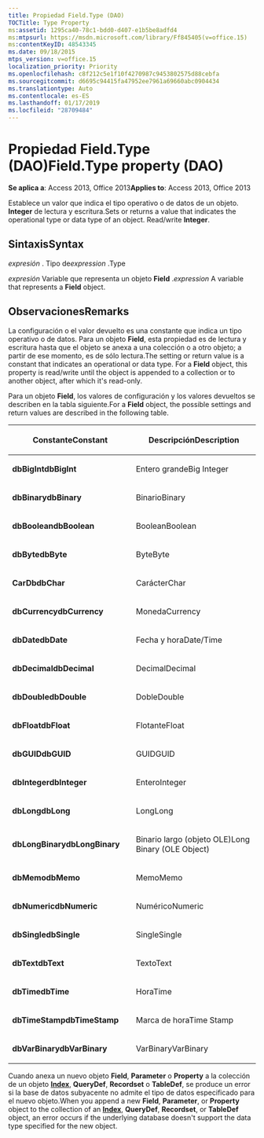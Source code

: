 ```yaml
---
title: Propiedad Field.Type (DAO)
TOCTitle: Type Property
ms:assetid: 1295ca40-78c1-bdd0-d407-e1b5be8adfd4
ms:mtpsurl: https://msdn.microsoft.com/library/Ff845405(v=office.15)
ms:contentKeyID: 48543345
ms.date: 09/18/2015
mtps_version: v=office.15
localization_priority: Priority
ms.openlocfilehash: c8f212c5e1f10f4270987c9453802575d88cebfa
ms.sourcegitcommit: d6695c94415fa47952ee7961a69660abc0904434
ms.translationtype: Auto
ms.contentlocale: es-ES
ms.lasthandoff: 01/17/2019
ms.locfileid: "28709484"
---
```

# <a name="fieldtype-property-dao"></a><span data-ttu-id="e9048-102">Propiedad Field.Type (DAO)</span><span class="sxs-lookup"><span data-stu-id="e9048-102">Field.Type property (DAO)</span></span>


<span data-ttu-id="e9048-103">**Se aplica a**: Access 2013, Office 2013</span><span class="sxs-lookup"><span data-stu-id="e9048-103">**Applies to**: Access 2013, Office 2013</span></span>

<span data-ttu-id="e9048-p101">Establece un valor que indica el tipo operativo o de datos de un objeto. **Integer** de lectura y escritura.</span><span class="sxs-lookup"><span data-stu-id="e9048-p101">Sets or returns a value that indicates the operational type or data type of an object. Read/write **Integer**.</span></span>

## <a name="syntax"></a><span data-ttu-id="e9048-106">Sintaxis</span><span class="sxs-lookup"><span data-stu-id="e9048-106">Syntax</span></span>

<span data-ttu-id="e9048-107">*expresión* . Tipo de</span><span class="sxs-lookup"><span data-stu-id="e9048-107">*expression* .Type</span></span>

<span data-ttu-id="e9048-108">*expresión* Variable que representa un objeto **Field** .</span><span class="sxs-lookup"><span data-stu-id="e9048-108">*expression* A variable that represents a **Field** object.</span></span>

## <a name="remarks"></a><span data-ttu-id="e9048-109">Observaciones</span><span class="sxs-lookup"><span data-stu-id="e9048-109">Remarks</span></span>

<span data-ttu-id="e9048-p102">La configuración o el valor devuelto es una constante que indica un tipo operativo o de datos. Para un objeto **Field**, esta propiedad es de lectura y escritura hasta que el objeto se anexa a una colección o a otro objeto; a partir de ese momento, es de sólo lectura.</span><span class="sxs-lookup"><span data-stu-id="e9048-p102">The setting or return value is a constant that indicates an operational or data type. For a **Field** object, this property is read/write until the object is appended to a collection or to another object, after which it's read-only.</span></span>

<span data-ttu-id="e9048-112">Para un objeto **Field**, los valores de configuración y los valores devueltos se describen en la tabla siguiente.</span><span class="sxs-lookup"><span data-stu-id="e9048-112">For a **Field** object, the possible settings and return values are described in the following table.</span></span>

<table>
<colgroup>
<col style="width: 50%" />
<col style="width: 50%" />
</colgroup>
<thead>
<tr class="header">
<th><p><span data-ttu-id="e9048-113">Constante</span><span class="sxs-lookup"><span data-stu-id="e9048-113">Constant</span></span></p></th>
<th><p><span data-ttu-id="e9048-114">Descripción</span><span class="sxs-lookup"><span data-stu-id="e9048-114">Description</span></span></p></th>
</tr>
</thead>
<tbody>
<tr class="odd">
<td><p><span data-ttu-id="e9048-115"><strong>dbBigInt</strong></span><span class="sxs-lookup"><span data-stu-id="e9048-115"><strong>dbBigInt</strong></span></span></p></td>
<td><p><span data-ttu-id="e9048-116">Entero grande</span><span class="sxs-lookup"><span data-stu-id="e9048-116">Big Integer</span></span></p></td>
</tr>
<tr class="even">
<td><p><span data-ttu-id="e9048-117"><strong>dbBinary</strong></span><span class="sxs-lookup"><span data-stu-id="e9048-117"><strong>dbBinary</strong></span></span></p></td>
<td><p><span data-ttu-id="e9048-118">Binario</span><span class="sxs-lookup"><span data-stu-id="e9048-118">Binary</span></span></p></td>
</tr>
<tr class="odd">
<td><p><span data-ttu-id="e9048-119"><strong>dbBoolean</strong></span><span class="sxs-lookup"><span data-stu-id="e9048-119"><strong>dbBoolean</strong></span></span></p></td>
<td><p><span data-ttu-id="e9048-120">Boolean</span><span class="sxs-lookup"><span data-stu-id="e9048-120">Boolean</span></span></p></td>
</tr>
<tr class="even">
<td><p><span data-ttu-id="e9048-121"><strong>dbByte</strong></span><span class="sxs-lookup"><span data-stu-id="e9048-121"><strong>dbByte</strong></span></span></p></td>
<td><p><span data-ttu-id="e9048-122">Byte</span><span class="sxs-lookup"><span data-stu-id="e9048-122">Byte</span></span></p></td>
</tr>
<tr class="odd">
<td><p><span data-ttu-id="e9048-123"><strong>CarDb</strong></span><span class="sxs-lookup"><span data-stu-id="e9048-123"><strong>dbChar</strong></span></span></p></td>
<td><p><span data-ttu-id="e9048-124">Carácter</span><span class="sxs-lookup"><span data-stu-id="e9048-124">Char</span></span></p></td>
</tr>
<tr class="even">
<td><p><span data-ttu-id="e9048-125"><strong>dbCurrency</strong></span><span class="sxs-lookup"><span data-stu-id="e9048-125"><strong>dbCurrency</strong></span></span></p></td>
<td><p><span data-ttu-id="e9048-126">Moneda</span><span class="sxs-lookup"><span data-stu-id="e9048-126">Currency</span></span></p></td>
</tr>
<tr class="odd">
<td><p><span data-ttu-id="e9048-127"><strong>dbDate</strong></span><span class="sxs-lookup"><span data-stu-id="e9048-127"><strong>dbDate</strong></span></span></p></td>
<td><p><span data-ttu-id="e9048-128">Fecha y hora</span><span class="sxs-lookup"><span data-stu-id="e9048-128">Date/Time</span></span></p></td>
</tr>
<tr class="even">
<td><p><span data-ttu-id="e9048-129"><strong>dbDecimal</strong></span><span class="sxs-lookup"><span data-stu-id="e9048-129"><strong>dbDecimal</strong></span></span></p></td>
<td><p><span data-ttu-id="e9048-130">Decimal</span><span class="sxs-lookup"><span data-stu-id="e9048-130">Decimal</span></span></p></td>
</tr>
<tr class="odd">
<td><p><span data-ttu-id="e9048-131"><strong>dbDouble</strong></span><span class="sxs-lookup"><span data-stu-id="e9048-131"><strong>dbDouble</strong></span></span></p></td>
<td><p><span data-ttu-id="e9048-132">Doble</span><span class="sxs-lookup"><span data-stu-id="e9048-132">Double</span></span></p></td>
</tr>
<tr class="even">
<td><p><span data-ttu-id="e9048-133"><strong>dbFloat</strong></span><span class="sxs-lookup"><span data-stu-id="e9048-133"><strong>dbFloat</strong></span></span></p></td>
<td><p><span data-ttu-id="e9048-134">Flotante</span><span class="sxs-lookup"><span data-stu-id="e9048-134">Float</span></span></p></td>
</tr>
<tr class="odd">
<td><p><span data-ttu-id="e9048-135"><strong>dbGUID</strong></span><span class="sxs-lookup"><span data-stu-id="e9048-135"><strong>dbGUID</strong></span></span></p></td>
<td><p><span data-ttu-id="e9048-136">GUID</span><span class="sxs-lookup"><span data-stu-id="e9048-136">GUID</span></span></p></td>
</tr>
<tr class="even">
<td><p><span data-ttu-id="e9048-137"><strong>dbInteger</strong></span><span class="sxs-lookup"><span data-stu-id="e9048-137"><strong>dbInteger</strong></span></span></p></td>
<td><p><span data-ttu-id="e9048-138">Entero</span><span class="sxs-lookup"><span data-stu-id="e9048-138">Integer</span></span></p></td>
</tr>
<tr class="odd">
<td><p><span data-ttu-id="e9048-139"><strong>dbLong</strong></span><span class="sxs-lookup"><span data-stu-id="e9048-139"><strong>dbLong</strong></span></span></p></td>
<td><p><span data-ttu-id="e9048-140">Long</span><span class="sxs-lookup"><span data-stu-id="e9048-140">Long</span></span></p></td>
</tr>
<tr class="even">
<td><p><span data-ttu-id="e9048-141"><strong>dbLongBinary</strong></span><span class="sxs-lookup"><span data-stu-id="e9048-141"><strong>dbLongBinary</strong></span></span></p></td>
<td><p><span data-ttu-id="e9048-142">Binario largo (objeto OLE)</span><span class="sxs-lookup"><span data-stu-id="e9048-142">Long Binary (OLE Object)</span></span></p></td>
</tr>
<tr class="odd">
<td><p><span data-ttu-id="e9048-143"><strong>dbMemo</strong></span><span class="sxs-lookup"><span data-stu-id="e9048-143"><strong>dbMemo</strong></span></span></p></td>
<td><p><span data-ttu-id="e9048-144">Memo</span><span class="sxs-lookup"><span data-stu-id="e9048-144">Memo</span></span></p></td>
</tr>
<tr class="even">
<td><p><span data-ttu-id="e9048-145"><strong>dbNumeric</strong></span><span class="sxs-lookup"><span data-stu-id="e9048-145"><strong>dbNumeric</strong></span></span></p></td>
<td><p><span data-ttu-id="e9048-146">Numérico</span><span class="sxs-lookup"><span data-stu-id="e9048-146">Numeric</span></span></p></td>
</tr>
<tr class="odd">
<td><p><span data-ttu-id="e9048-147"><strong>dbSingle</strong></span><span class="sxs-lookup"><span data-stu-id="e9048-147"><strong>dbSingle</strong></span></span></p></td>
<td><p><span data-ttu-id="e9048-148">Single</span><span class="sxs-lookup"><span data-stu-id="e9048-148">Single</span></span></p></td>
</tr>
<tr class="even">
<td><p><span data-ttu-id="e9048-149"><strong>dbText</strong></span><span class="sxs-lookup"><span data-stu-id="e9048-149"><strong>dbText</strong></span></span></p></td>
<td><p><span data-ttu-id="e9048-150">Texto</span><span class="sxs-lookup"><span data-stu-id="e9048-150">Text</span></span></p></td>
</tr>
<tr class="odd">
<td><p><span data-ttu-id="e9048-151"><strong>dbTime</strong></span><span class="sxs-lookup"><span data-stu-id="e9048-151"><strong>dbTime</strong></span></span></p></td>
<td><p><span data-ttu-id="e9048-152">Hora</span><span class="sxs-lookup"><span data-stu-id="e9048-152">Time</span></span></p></td>
</tr>
<tr class="even">
<td><p><span data-ttu-id="e9048-153"><strong>dbTimeStamp</strong></span><span class="sxs-lookup"><span data-stu-id="e9048-153"><strong>dbTimeStamp</strong></span></span></p></td>
<td><p><span data-ttu-id="e9048-154">Marca de hora</span><span class="sxs-lookup"><span data-stu-id="e9048-154">Time Stamp</span></span></p></td>
</tr>
<tr class="odd">
<td><p><span data-ttu-id="e9048-155"><strong>dbVarBinary</strong></span><span class="sxs-lookup"><span data-stu-id="e9048-155"><strong>dbVarBinary</strong></span></span></p></td>
<td><p><span data-ttu-id="e9048-156">VarBinary</span><span class="sxs-lookup"><span data-stu-id="e9048-156">VarBinary</span></span></p></td>
</tr>
</tbody>
</table>


<span data-ttu-id="e9048-157">Cuando anexa un nuevo objeto **Field**, **Parameter** o **Property** a la colección de un objeto **[Index](index-object-dao.md)**, **QueryDef**, **Recordset** o **TableDef**, se produce un error si la base de datos subyacente no admite el tipo de datos especificado para el nuevo objeto.</span><span class="sxs-lookup"><span data-stu-id="e9048-157">When you append a new **Field**, **Parameter**, or **Property** object to the collection of an **[Index](index-object-dao.md)**, **QueryDef**, **Recordset**, or **TableDef** object, an error occurs if the underlying database doesn't support the data type specified for the new object.</span></span>

